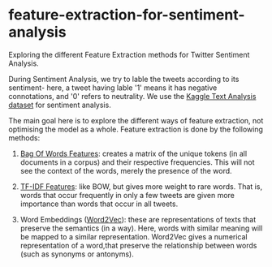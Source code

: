 # feature-extraction-for-sentiment-analysis
Exploring the different Feature Extraction methods for Twitter Sentiment Analysis.

During Sentiment Analysis, we try to lable the tweets according to its sentiment- here, a tweet having lable '1' means it has negative connotations, and '0' refers to neutrality. We use the [Kaggle Text Analysis dataset](https://www.kaggle.com/chiranjeevbit/text-analysis) for sentiment analysis.

The main goal here is to explore the different ways of feature extraction, not optimising the model as a whole. Feature extraction is done by the following methods:

1. [Bag Of Words Features](https://machinelearningmastery.com/gentle-introduction-bag-words-model/): creates a matrix of the unique tokens (in all documents in a corpus) and their respective frequencies. This will not see the context of the words, merely the presence of the word.

2. [TF-IDF Features](https://medium.com/acing-ai/what-is-tf-idf-in-feature-engineering-7f1ba81982bd): like BOW, but gives more weight to rare words. That is, words that occur frequently in only a few tweets are given more importance than words that occur in all tweets.

3. Word Embeddings ([Word2Vec](https://medium.com/@eiki1212/feature-extraction-in-natural-language-processing-with-python-59c7cdcaf064)): these are representations of texts that preserve the semantics (in a way). Here, words with similar meaning will be mapped to a similar representation. Word2Vec gives a numerical representation of a word,that preserve the relationship between words (such as synonyms or antonyms). 
